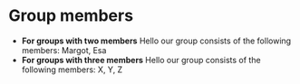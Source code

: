 # Group members

* **For groups with two members** Hello our group consists of the following members: Margot, Esa
* **For groups with three members** Hello our group consists of the following members: X, Y, Z
